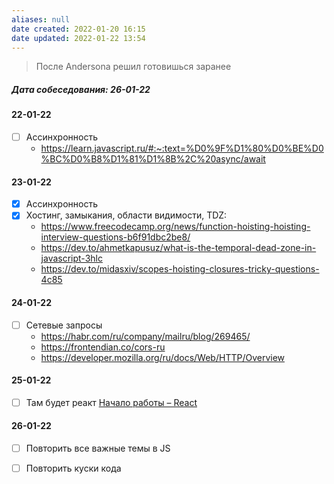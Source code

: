```yaml
---
aliases: null
date created: 2022-01-20 16:15
date updated: 2022-01-22 13:54
---
```


> После Andersona решил готовишься заранее

##### Дата собеседования: 26-01-22

#### 22-01-22
- [ ] Ассинхронность
  - <https://learn.javascript.ru/#:~:text=%D0%9F%D1%80%D0%BE%D0%BC%D0%B8%D1%81%D1%8B%2C%20async/await>

#### 23-01-22
- [x] Ассинхронность
- [x] Хостинг, замыкания, области видимости, TDZ:
  - <https://www.freecodecamp.org/news/function-hoisting-hoisting-interview-questions-b6f91dbc2be8/>
  - <https://dev.to/ahmetkapusuz/what-is-the-temporal-dead-zone-in-javascript-3hlc>
  - <https://dev.to/midasxiv/scopes-hoisting-closures-tricky-questions-4c85>

#### 24-01-22

- [ ] Сетевые запросы
  - <https://habr.com/ru/company/mailru/blog/269465/>
  - <https://frontendian.co/cors-ru>
  - <https://developer.mozilla.org/ru/docs/Web/HTTP/Overview>

#### 25-01-22

- [ ] Там будет реакт [Начало работы – React](https://ru.reactjs.org/docs/getting-started.html)

#### 26-01-22

- [ ] Повторить все важные темы в JS
- [ ] Повторить куски кода

